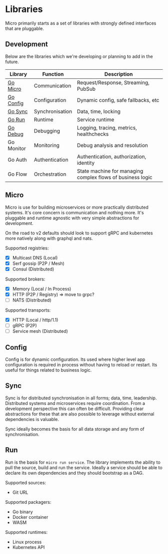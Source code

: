 # Libraries

Micro primarily starts as a set of libraries with strongly defined interfaces that are pluggable.

## Development

Below are the libraries which we're developing or planning to add in the future.

Library	|	Function	|	Description
-------	|	--------	|	-----------
[Go Micro](https://github.com/micro/go-micro)	|	Communication	| Request/Response, Streaming, PubSub
[Go Config](https://github.com/micro/go-config)	|	Configuration	|	Dynamic config, safe fallbacks, etc
[Go Sync](https://github.com/micro/go-sync)	|	Synchronisation	|	Data, time, locking
[Go Run](https://github.com/micro/go-run)	|	Runtime	|	Service runtime
[Go Debug](https://github.com/micro/go-debug)	|	Debugging	|	Logging, tracing, metrics, healthchecks
Go Monitor	|	Monitoring	|	Debug analysis and resolution
Go Auth	|	Authentication	|	Authentication, authorization, identity
Go Flow |	Orchestration	|	State machine for managing complex flows of business logic

## Micro

Micro is use for building microservices or more practically distributed systems. It's core concern is communication and nothing 
more. It's pluggable and runtime agnostic with very simple abstractions for development. 

On the road to v2 defaults should look to support gRPC and kubernetes more natively along with graphql and nats.

Supported registries:
- [x] Multicast DNS (Local)
- [x] Serf gossip (P2P / Mesh)
- [x] Consul (Distributed)

Supported brokers:
- [x] Memory (Local / In Process)
- [x] HTTP (P2P / Registry) => move to grpc?
- [ ] NATS (Distributed)

Supported transports:
- [x] HTTP (Local / http/1.1)
- [ ] gRPC (P2P)
- [ ] Service mesh (Distributed)

## Config

Config is for dynamic configuration. Its used where higher level app configuration is required in process without having to reload 
or restart. Its useful for things related to business logic. 

## Sync

Sync is for distributed synchronisation in all forms; data, time, leadership. Distributed systems and microservices require 
coordination. From a development perspective this can often be difficult. Providing clear abstractions for these that 
are also possible to leverage without external dependencies is valuable. 

Sync ideally becomes the basis for all data storage and any form of synchronisation.

## Run

Run is the basis for `micro run service`. The library implements the ability to pull the source, build and run the service. 
Ideally a service should be able to declare its own dependencies and they should bootstrap as a DAG. 

Supported sources:
- Git URL

Supported packagers:
- Go binary
- Docker container
- WASM

Supported runtimes:
- Linux process
- Kubernetes API
